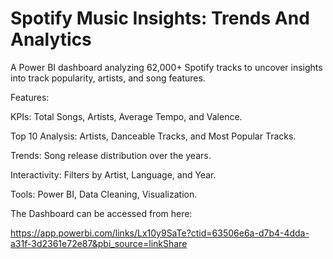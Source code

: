 # Spotify Music Insights: Trends And Analytics

A Power BI dashboard analyzing 62,000+ Spotify tracks to uncover insights into track popularity, artists, and song features.

Features:

KPIs: Total Songs, Artists, Average Tempo, and Valence.

Top 10 Analysis: Artists, Danceable Tracks, and Most Popular Tracks.

Trends: Song release distribution over the years.

Interactivity: Filters by Artist, Language, and Year.

Tools: Power BI, Data Cleaning, Visualization.

The Dashboard can be accessed from here:

https://app.powerbi.com/links/Lx10y9SaTe?ctid=63506e6a-d7b4-4dda-a31f-3d2361e72e87&pbi_source=linkShare
